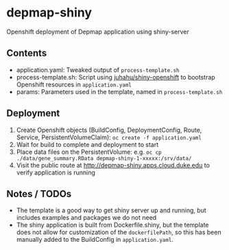 depmap-shiny
============

Openshift deployment of Depmap application using shiny-server

## Contents

- application.yaml: Tweaked output of `process-template.sh`
- process-template.sh: Script using [juhahu/shiny-openshift](https://github.com/juhahu/shiny-openshift/) to bootstrap Openshift resources in `application.yaml`
- params: Parameters used in the template, named in `process-template.sh`

## Deployment

1. Create Openshift objects (BuildConfig, DeploymentConfig, Route, Service, PersistentVolumeClaim): `oc create -f application.yaml`
2. Wait for build to complete and deployment to start
3. Place data files on the PersistentVolume: e.g. `oc cp ./data/gene_summary.RData depmap-shiny-1-xxxxx:/srv/data/`
4. Visit the public route at http://depmap-shiny.apps.cloud.duke.edu to verify application is running

## Notes / TODOs

- The template is a good way to get shiny server up and running, but includes examples and packages we do not need
- The shiny application is built from Dockerfile.shiny, but the template does not allow for customization of the `dockerfilePath`, so this has been manually added to the BuildConfig in `application.yaml`.

